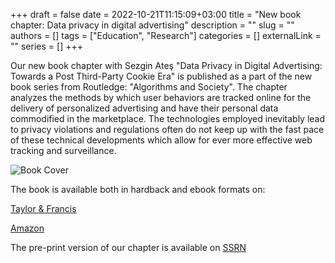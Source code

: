 +++ 
draft = false
date = 2022-10-21T11:15:09+03:00
title = "New book chapter: Data privacy in digital advertising"
description = ""
slug = ""
authors = []
tags = ["Education", "Research"]
categories = []
externalLink = ""
series = []
+++

Our new book chapter with Sezgin Ateş "Data Privacy in Digital Advertising: Towards a Post Third-Party Cookie Era" is published as a part of the new book series from Routledge: "Algorithms and Society". The chapter analyzes the methods by which user behaviors are tracked online for the delivery of personalized advertising and have their personal data commodified in the marketplace. The technologies employed inevitably lead to privacy violations and regulations often do not keep up with the fast pace of these technical developments which allow for ever more effective web tracking and surveillance.

![Book Cover](https://images.routledge.com/common/jackets/amazon/978103200/9781032002514.jpg)

The book is available both in hardback and ebook formats on:

[Taylor & Francis](https://www.taylorfrancis.com/books/edit/10.4324/9781003173335/privacy-michael-filimowicz)

[Amazon](hhttps://www.amazon.com/Privacy-Algorithms-Society-Michael-Filimowicz/dp/1032002514)

The pre-print version of our chapter is available on [SSRN](https://papers.ssrn.com/sol3/papers.cfm?abstract_id=4041963)

